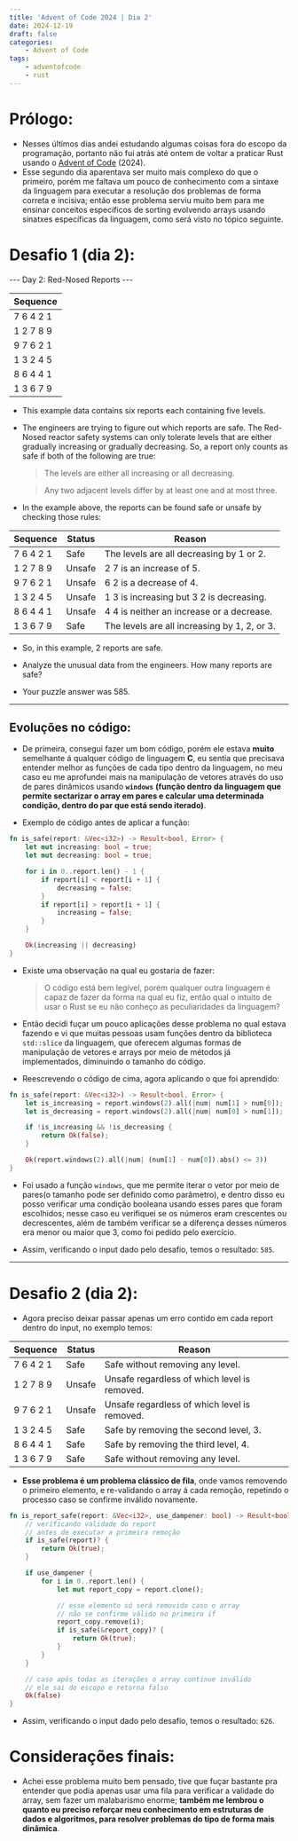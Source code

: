 ```yaml
---
title: 'Advent of Code 2024 | Dia 2'
date: 2024-12-19
draft: false
categories:
    - Advent of Code
tags: 
    - adventofcode
    - rust
---
```


# Prólogo:

- Nesses últimos dias andei estudando algumas coisas fora do escopo da programação, portanto não fui atrás até ontem de voltar a praticar Rust usando o [Advent of Code](https://adventofcode.com/) (2024). 
- Esse segundo dia aparentava ser muito mais complexo do que o primeiro, porém me faltava um pouco de conhecimento com a sintaxe da linguagem para executar a resolução dos problemas de forma correta e incisiva; então esse problema serviu muito bem para me ensinar conceitos específicos de sorting evolvendo arrays usando sinatxes específicas da linguagem, como será visto no tópico seguinte.

# Desafio 1 (dia 2):

--- Day 2: Red-Nosed Reports ---

| Sequence    |
|-------------|
| 7 6 4 2 1   |
| 1 2 7 8 9   |
| 9 7 6 2 1   |
| 1 3 2 4 5   |
| 8 6 4 4 1   |
| 1 3 6 7 9   |

* This example data contains six reports each containing five levels.

* The engineers are trying to figure out which reports are safe. The Red-Nosed reactor safety systems can only tolerate levels that are either gradually increasing or gradually decreasing. So, a report only counts as safe if both of the following are true:

    > The levels are either all increasing or all decreasing.

    > Any two adjacent levels differ by at least one and at most three.

* In the example above, the reports can be found safe or unsafe by checking those rules:

| Sequence    | Status  | Reason                                  |
|-------------|---------|-----------------------------------------|
| 7 6 4 2 1   | Safe    | The levels are all decreasing by 1 or 2.|
| 1 2 7 8 9   | Unsafe  | 2 7 is an increase of 5.                |
| 9 7 6 2 1   | Unsafe  | 6 2 is a decrease of 4.                 |
| 1 3 2 4 5   | Unsafe  | 1 3 is increasing but 3 2 is decreasing.|
| 8 6 4 4 1   | Unsafe  | 4 4 is neither an increase or a decrease.|
| 1 3 6 7 9   | Safe    | The levels are all increasing by 1, 2, or 3.|

* So, in this example, 2 reports are safe.

* Analyze the unusual data from the engineers. How many reports are safe?

- Your puzzle answer was 585.

--------------

## Evoluções no código:

- De primeira, consegui fazer um bom código, porém ele estava **muito** semelhante á qualquer código de linguagem **C**, eu sentia que precisava entender melhor as funções de cada tipo dentro da linguagem, no meu caso eu me aprofundei mais na manipulação de vetores através do uso de pares dinâmicos usando **`windows`** **(função dentro da linguagem que permite sectarizar o array em pares e calcular uma determinada condição, dentro do par que está sendo iterado)**.

* Exemplo de código antes de aplicar a função:
```rust
fn is_safe(report: &Vec<i32>) -> Result<bool, Error> {
    let mut increasing: bool = true;
    let mut decreasing: bool = true;

    for i in 0..report.len() - 1 {
        if report[i] < report[i + 1] {
            decreasing = false;
        }
        if report[i] > report[i + 1] {
            increasing = false; 
        }
    }

    Ok(increasing || decreasing)
}
```

* Existe uma observação na qual eu gostaria de fazer:
    > O código está bem legível, porém qualquer outra linguagem é capaz de fazer da forma na qual eu fiz, então qual o intuito de usar o Rust se eu não conheço as peculiaridades da linguagem?

- Então decidi fuçar um pouco aplicações desse problema no qual estava fazendo e vi que muitas pessoas usam funções dentro da biblioteca `std::slice` da linguagem, que oferecem algumas formas de manipulação de vetores e arrays por meio de métodos já implementados, diminuindo o tamanho do código.

* Reescrevendo o código de cima, agora aplicando o que foi aprendido:
```rust
fn is_safe(report: &Vec<i32>) -> Result<bool, Error> {
    let is_increasing = report.windows(2).all(|num| num[1] > num[0]);
    let is_decreasing = report.windows(2).all(|num| num[0] > num[1]);

    if !is_increasing && !is_decreasing {
        return Ok(false);
    }

    Ok(report.windows(2).all(|num| (num[1] - num[0]).abs() <= 3))
}
```

- Foi usado a função `windows`, que me permite iterar o vetor por meio de pares(o tamanho pode ser definido como parâmetro), e dentro disso eu posso verificar uma condição booleana usando esses pares que foram escolhidos; nesse caso eu verifiquei se os números eram crescentes ou decrescentes, além de também verificar se a diferença desses números era menor ou maior que 3, como foi pedido pelo exercício.

- Assim, verificando o input dado pelo desafio, temos o resultado: `585`.
  
-------------

# Desafio 2 (dia 2):

* Agora preciso deixar passar apenas um erro contido em cada report dentro do input, no exemplo temos:

| Sequence    | Status  | Reason                                                     |
|-------------|---------|------------------------------------------------------------|
| 7 6 4 2 1   | Safe    | Safe without removing any level.                           |
| 1 2 7 8 9   | Unsafe  | Unsafe regardless of which level is removed.               |
| 9 7 6 2 1   | Unsafe  | Unsafe regardless of which level is removed.               |
| 1 3 2 4 5   | Safe    | Safe by removing the second level, 3.                      |
| 8 6 4 4 1   | Safe    | Safe by removing the third level, 4.                       |
| 1 3 6 7 9   | Safe    | Safe without removing any level.                           |

* **Esse problema é um problema clássico de fila**, onde vamos removendo o primeiro elemento, e re-validando o array á cada remoção, repetindo o processo caso se confirme inválido novamente.

```rust
fn is_report_safe(report: &Vec<i32>, use_dampener: bool) -> Result<bool, Error> {
    // verificando validade do report 
    // antes de executar a primeira remoção
    if is_safe(report)? {
        return Ok(true);
    }

    if use_dampener {
        for i in 0..report.len() {
            let mut report_copy = report.clone();

            // esse elemento só será removido caso o array
            // não se confirme válido no primeiro if
            report_copy.remove(i);
            if is_safe(&report_copy)? {
                return Ok(true);
            }
        }
    }

    // caso após todas as iterações o array continue inválido
    // ele sai do escopo e retorna falso
    Ok(false)
}
```
- Assim, verificando o input dado pelo desafio, temos o resultado: `626`.

# Considerações finais:

- Achei esse problema muito bem pensado, tive que fuçar bastante pra entender que podia apenas usar uma fila para verificar a validade do array, sem fazer um malabarismo enorme; **também me lembrou o quanto eu preciso reforçar meu conhecimento em estruturas de dados e algoritmos, para resolver problemas do tipo de forma mais dinâmica**.